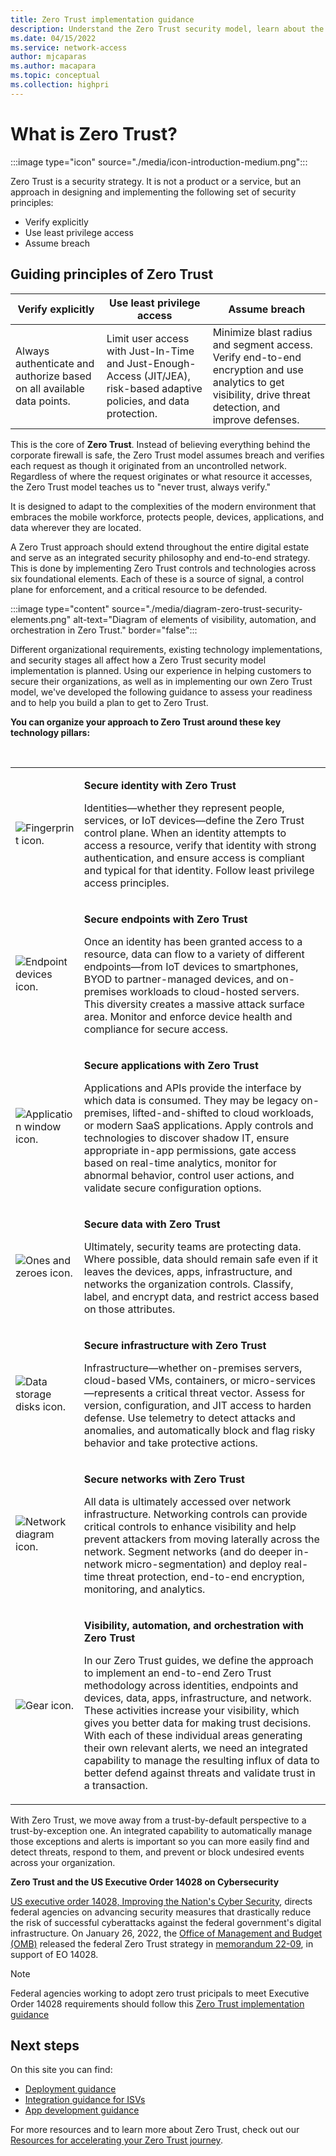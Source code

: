 ```yaml
---
title: Zero Trust implementation guidance
description: Understand the Zero Trust security model, learn about the principles, and apply the Zero Trust architecture using Microsoft 365 and Microsoft Azure services.  
ms.date: 04/15/2022
ms.service: network-access
author: mjcaparas
ms.author: macapara
ms.topic: conceptual
ms.collection: highpri
---
```


# What is Zero Trust?

:::image type="icon" source="./media/icon-introduction-medium.png":::


Zero Trust is a security strategy. It is not a product or a service, but an approach in designing and implementing the following set of security principles:

- Verify explicitly
- Use least privilege access
- Assume breach

## Guiding principles of Zero Trust

| Verify explicitly | Use least privilege access | Assume breach |
|------|-------|------|
| Always authenticate and authorize based on all available data points. | Limit user access with Just-In-Time and Just-Enough-Access (JIT/JEA), risk-based adaptive policies, and data protection. | Minimize blast radius and segment access. Verify end-to-end encryption and use analytics to get visibility, drive threat detection, and improve defenses. |

This is the core of **Zero Trust**. Instead of believing everything behind the corporate firewall is safe, the Zero Trust model assumes breach and verifies each request as though it originated from an uncontrolled network. Regardless of where the request originates or what resource it accesses, the Zero Trust model teaches us to "never trust, always verify."

It is designed to adapt to the complexities of the modern environment that embraces the mobile workforce, protects people, devices, applications, and data wherever they are located.


A Zero Trust approach should extend throughout the entire digital estate
and serve as an integrated security philosophy and end-to-end strategy.
This is done by implementing Zero Trust controls and technologies across
six foundational elements. Each of these is a source of signal, a
control plane for enforcement, and a critical resource to be defended.

:::image type="content" source="./media/diagram-zero-trust-security-elements.png" alt-text="Diagram of elements of visibility, automation, and orchestration in Zero Trust." border="false":::


Different organizational requirements, existing technology
implementations, and security stages all affect how a Zero Trust
security model implementation is planned. Using our experience in
helping customers to secure their organizations, as well as in
implementing our own Zero Trust model, we've developed the following
guidance to assess your readiness and to help you build a plan to get to
Zero Trust.

**You can organize your approach to Zero Trust around these key technology pillars:**

<br/>


<table border="0">
   <tbody>
      <tr>
         <td>
            <p><img src="media/icon-identity-small.png" alt="Fingerprint icon."></p>
         </td>
         <td>
            <p><strong>Secure identity with Zero Trust</strong> </p>
            <p>Identities—whether they represent people, services, or IoT devices—define the Zero Trust control plane. When an identity attempts to access a resource, verify that identity with strong authentication, and ensure access is compliant and typical for that identity. Follow least privilege access principles.</p>
         </td>
         <!--<td>
            <p><img src="./media/video-image-placeholder-01.png" alt="Video placeholder 1."></p>
         </td>-->
      </tr>
      <tr>
         <td>
            <p><img src="media/icon-endpoints-small.png" alt="Endpoint devices icon."></p>
         </td>
         <td>
            <p><strong>Secure endpoints with Zero Trust</strong> </p>
            <p>Once an identity has been granted access to a resource, data can flow to a variety of different endpoints—from IoT devices to smartphones, BYOD to partner-managed devices, and on-premises workloads to cloud-hosted servers. This diversity creates a massive attack surface area. Monitor and enforce device health and compliance for secure access.</p>
         </td>
         <!--<td>
            <p><img src="./media/video-image-placeholder-02.png" alt="Video placeholder 2."></p>
         </td>-->
      </tr>
      <tr>
         <td>
            <p><img src="media/icon-applications-small.png" alt="Application window icon."></p>
         </td>
         <td>
            <p><strong>Secure applications with Zero Trust</strong></p>
            <p>Applications and APIs provide the interface by which data is consumed. They may be legacy on-premises, lifted-and-shifted to cloud workloads, or modern SaaS applications. Apply controls and technologies to discover shadow IT, ensure appropriate in-app permissions, gate access based on real-time analytics, monitor for abnormal behavior, control user actions, and validate secure configuration options.</p>
         </td>
         <!--<td>
            <p><img src="./media/video-image-placeholder-03.png" alt="Video placeholder 3."></p>
         </td>-->
      </tr>
      <tr>
         <td>
            <p><img src="media/icon-data-small.png" alt="Ones and zeroes icon."></p>
         </td>
         <td>
            <p><strong>Secure data with Zero Trust</strong></p>
            <p>Ultimately, security teams are protecting data. Where possible, data should remain safe even if it leaves the devices, apps, infrastructure, and networks the organization controls. Classify, label, and encrypt data, and restrict access based on those attributes.</p>
         </td>
         <!--<td>
            <p><img src="./media/video-image-placeholder-04.png" alt="Video placeholder 4."></p>
         </td>-->
      </tr>
      <tr>
         <td>
            <p><img src="media/icon-infrastructure-small.png" alt="Data storage disks icon."></p>
         </td>
         <td>
            <p><strong>Secure infrastructure with Zero Trust</strong></p>
            <p>Infrastructure—whether on-premises servers, cloud-based VMs, containers, or micro-services—represents a critical threat vector. Assess for version, configuration, and JIT access to harden defense. Use telemetry to detect attacks and anomalies, and automatically block and flag risky behavior and take protective actions.</p>
         </td>
         <!--<td>
            <p><img src="./media/video-image-placeholder-05.png" alt="Video placeholder 5."></p>
         </td>-->
      </tr>
      <tr>
         <td>
            <p><img src="media/icon-networks-small.png" alt="Network diagram icon."></p>
         </td>
         <td>
            <p><strong>Secure networks with Zero Trust</strong></p>
            <p>All data is ultimately accessed over network infrastructure. Networking controls can provide critical controls to enhance visibility and help prevent attackers from moving laterally across the network. Segment networks (and do deeper in-network micro-segmentation) and deploy real-time threat protection, end-to-end encryption, monitoring, and analytics.</p>
         </td>
         <!--<td>
            <p><img src="./media/video-image-placeholder-06.png" alt="Video placeholder 6."></p>
         </td>-->
      </tr>
      <tr>
         <td>
            <p><img src="media/icon-visibility-automation-orchestration-small.png" alt="Gear icon."></p>
         </td>
         <td>
            <p><strong>Visibility, automation, and orchestration with Zero Trust</strong> </p>
            <p>In our Zero Trust guides, we define the approach to implement an end-to-end Zero Trust methodology across identities, endpoints and devices, data, apps, infrastructure, and network. These activities increase your visibility, which gives you better data for making trust decisions. With each of these individual areas generating their own relevant alerts, we need an integrated capability to manage the resulting influx of data to better defend against threats and validate trust in a transaction.</p>
         </td>
         <!--<td>
            <p><img src="./media/video-image-placeholder-07.png" alt="Video placeholder 7."></p>
         </td>-->
      </tr>
   </tbody>
</table>

With Zero Trust, we move away from a trust-by-default perspective to a trust-by-exception one. An integrated capability to automatically manage those exceptions and alerts is important so you can more easily find and detect threats, respond to them, and prevent or block undesired events across your organization.

**Zero Trust and the US Executive Order 14028 on Cybersecurity**

[US executive order 14028, Improving the Nation's Cyber Security](https://www.whitehouse.gov/briefing-room/presidential-actions/2021/05/12/executive-order-on-improving-the-nations-cybersecurity), directs federal agencies on advancing security measures that drastically reduce the risk of successful cyberattacks against the federal government's digital infrastructure. On January 26, 2022, the [Office of Management and Budget (OMB)](https://www.whitehouse.gov/omb/) released the federal Zero Trust strategy in [memorandum 22-09](https://www.whitehouse.gov/wp-content/uploads/2022/01/M-22-09.pdf), in support of EO 14028. 


>[!Note]
>
>Federal agencies working to adopt zero trust pricipals to meet Executive Order 14028 requirements should follow this [Zero Trust implementation guidance](https://aka.ms/ztguide)

## Next steps

On this site you can find:

- [Deployment guidance](deploy/overview.md)
- [Integration guidance for ISVs](integrate/overview.md)
- [App development guidance](develop/overview.md)

For more resources and to learn more about Zero Trust, check out our [Resources for accelerating your Zero Trust journey](https://www.microsoft.com/security/blog/2021/05/24/resources-for-accelerating-your-zero-trust-journey/).
